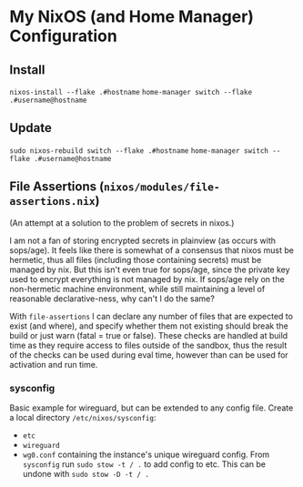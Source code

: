 # My NixOS (and Home Manager) Configuration

## Install
`nixos-install --flake .#hostname`
`home-manager switch --flake .#username@hostname`

## Update
`sudo nixos-rebuild switch --flake .#hostname`
`home-manager switch --flake .#username@hostname`

## File Assertions (`nixos/modules/file-assertions.nix`)
(An attempt at a solution to the problem of secrets in nixos.)

I am not a fan of storing encrypted secrets in plainview (as occurs with sops/age).
It feels like there is somewhat of a consensus that nixos must be hermetic, thus all files
(including those containing secrets) must be managed by nix. But this isn't even true for sops/age,
since the private key used to encrypt everything is not managed by nix.
If sops/age rely on the non-hermetic machine environment, while still maintaining
a level of reasonable declarative-ness, why can't I do the same?

With `file-assertions` I can declare any number of files that are expected to exist (and where), and specify
whether them not existing should break the build or just warn (fatal = true or false).
These checks are handled at build time as they require access to files outside of the sandbox,
thus the result of the checks can be used during eval time, however than can be used for activation and run time.

### sysconfig
Basic example for wireguard, but can be extended to any config file.
Create a local directory `/etc/nixos/sysconfig`:
- `etc`
 - `wireguard`
  - `wg0.conf`
containing the instance's unique wireguard config.
From `sysconfig` run `sudo stow -t / .` to add config to etc.
This can be undone with `sudo stow -D -t / .`
